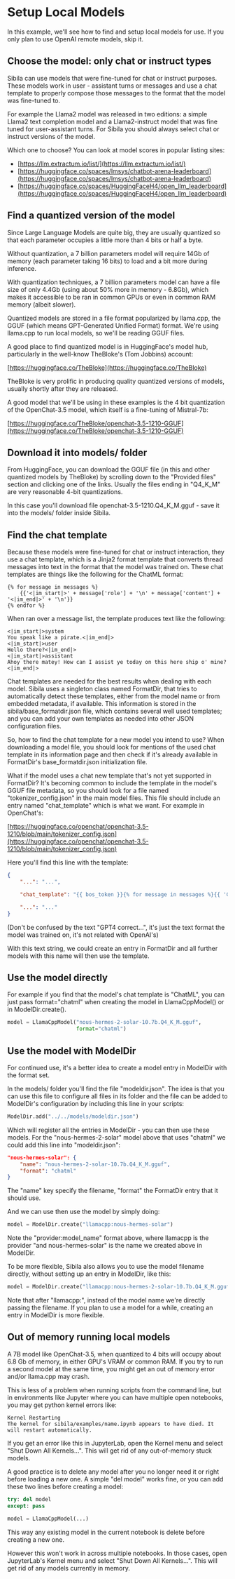 # Setup Local Models

In this example, we'll see how to find and setup local models for use. If you only plan to use OpenAI remote models, skip it.


## Choose the model: only chat or instruct types

Sibila can use models that were fine-tuned for chat or instruct purposes. These models work in user - assistant turns or messages and use a chat template to properly compose those messages to the format that the model was fine-tuned to.

For example the Llama2 model was released in two editions: a simple Llama2 text completion model and a Llama2-instruct model that was fine tuned for user-assistant turns. For Sibila you should always select chat or instruct versions of the model.

Which one to choose? You can look at model scores in popular listing sites:
- [https://llm.extractum.io/list/](https://llm.extractum.io/list/)
- [https://huggingface.co/spaces/lmsys/chatbot-arena-leaderboard](https://huggingface.co/spaces/lmsys/chatbot-arena-leaderboard)
- [https://huggingface.co/spaces/HuggingFaceH4/open_llm_leaderboard](https://huggingface.co/spaces/HuggingFaceH4/open_llm_leaderboard)


## Find a quantized version of the model

Since Large Language Models are quite big, they are usually quantized so that each parameter occupies a little more than 4 bits or half a byte. 

Without quantization, a 7 billion parameters model will require 14Gb of memory (each parameter taking 16 bits) to load and a bit more during inference.

With quantization techniques, a 7 billion parameters model can have a file size of only 4.4Gb (using about 50% more in memory - 6.8Gb), which makes it accessible to be ran in common GPUs or even in common RAM memory (albeit slower).

Quantized models are stored in a file format popularized by llama.cpp, the GGUF (which means GPT-Generated Unified Format) format. We're using llama.cpp to run local models, so we'll be reading GGUF files.

A good place to find quantized model is in HuggingFace's model hub, particularly in the well-know TheBloke's (Tom Jobbins) account:

[https://huggingface.co/TheBloke](https://huggingface.co/TheBloke)


TheBloke is very prolific in producing quality quantized versions of models, usually shortly after they are released.

A good model that we'll be using in these examples is the 4 bit quantization of the OpenChat-3.5 model, which itself is a fine-tuning of Mistral-7b:

[https://huggingface.co/TheBloke/openchat-3.5-1210-GGUF](https://huggingface.co/TheBloke/openchat-3.5-1210-GGUF)


## Download it into models/ folder

From HuggingFace, you can download the GGUF file (in this and other quantized models by TheBloke) by scrolling down to the "Provided files" section and clicking one of the links. Usually the files ending in "Q4_K_M" are very reasonable 4-bit quantizations.

In this case you'll download file openchat-3.5-1210.Q4_K_M.gguf - save it into the models/ folder inside Sibila.


## Find the chat template

Because these models were fine-tuned for chat or instruct interaction, they use a chat template, which is a Jinja2 format template that converts thread messages into text in the format that the model was trained on. These chat templates are things like the following for the ChatML format:

```
{% for message in messages %}
    {{'<|im_start|>' + message['role'] + '\n' + message['content'] + '<|im_end|>' + '\n'}}
{% endfor %}
```

When ran over a message list, the template produces text like the following:
```
<|im_start|>system
You speak like a pirate.<|im_end|>
<|im_start|>user
Hello there?<|im_end|>
<|im_start|>assistant
Ahoy there matey! How can I assist ye today on this here ship o' mine?<|im_end|>
```

Chat templates are needed for the best results when dealing with each model. Sibila uses a singleton class named FormatDir, that tries to automatically detect these templates, either from the model name or from embedded metadata, if available. This information is stored in the sibila/base_formatdir.json file, which contains several well used templates; and you can add your own templates as needed into other JSON configuration files.

So, how to find the chat template for a new model you intend to use? When downloading a model file, you should look for mentions of the used chat template in its information page and then check if it's already available in FormatDir's base_formatdir.json initialization file.

What if the model uses a chat new template that's not yet supported in FormatDir? It's becoming common to include the template in the model's GGUF file metadata, so you should look for a file named "tokenizer_config.json" in the main model files. This file should include an entry named "chat_template" which is what we want. For example in OpenChat's:

[https://huggingface.co/openchat/openchat-3.5-1210/blob/main/tokenizer_config.json](https://huggingface.co/openchat/openchat-3.5-1210/blob/main/tokenizer_config.json)

Here you'll find this line with the template:

``` json
{
    "...": "...",

    "chat_template": "{{ bos_token }}{% for message in messages %}{{ 'GPT4 Correct ' + message['role'].title() + ': ' + message['content'] + '<|end_of_turn|>'}}{% endfor %}{% if add_generation_prompt %}{{ 'GPT4 Correct Assistant:' }}{% endif %}",

    "...": "..."
}
```

(Don't be confused by the text "GPT4 correct...", it's just the text format the model was trained on, it's not related with OpenAI's)

With this text string, we could create an entry in FormatDir and all further models with this name will then use the template.

## Use the model directly

For example if you find that the model's chat template is "ChatML", you can just pass format="chatml" when creating the model in LlamaCppModel() or in ModelDir.create().


``` py
model = LlamaCppModel("nous-hermes-2-solar-10.7b.Q4_K_M.gguf",
                      format="chatml")
```




## Use the model with ModelDir

For continued use, it's a better idea to create a model entry in ModelDir with the format set.

In the models/ folder you'll find the file "modeldir.json". The idea is that you can use this file to configure all files in its folder and the file can be added to ModelDir's configuration by including this line in your scripts:

``` py
ModelDir.add("../../models/modeldir.json")
```

Which will register all the entries in ModelDir - you can then use these models. For the "nous-hermes-2-solar" model above that uses "chatml" we could add this line into "modeldir.json":

``` json
"nous-hermes-solar": {
    "name": "nous-hermes-2-solar-10.7b.Q4_K_M.gguf",
    "format": "chatml"
}
```

The "name" key specify the filename, "format" the FormatDir entry that it should use.

And we can use then use the model by simply doing:

``` py
model = ModelDir.create("llamacpp:nous-hermes-solar")
```

Note the "provider:model_name" format above, where llamacpp is the provider "and nous-hermes-solar" is the name we created above in ModelDir.

To be more flexible, Sibila also allows you to use the model filename directly, without setting up an entry in ModelDir, like this:

``` py
model = ModelDir.create("llamacpp:nous-hermes-2-solar-10.7b.Q4_K_M.gguf")
```

Note that after "llamacpp:", instead of the model name we're directly passing the filename. If you plan to use a model for a while, creating an entry in ModelDir is more flexible.








## Out of memory running local models

A 7B model like OpenChat-3.5, when quantized to 4 bits will occupy about 6.8 Gb of memory, in either GPU's VRAM or common RAM. If you try to run a second model at the same time, you might get an out of memory error and/or llama.cpp may crash.

This is less of a problem when running scripts from the command line, but in environments like Jupyter where you can have multiple open notebooks, you may get python kernel errors like:

```
Kernel Restarting
The kernel for sibila/examples/name.ipynb appears to have died. It will restart automatically.
```

If you get an error like this in JupyterLab, open the Kernel menu and select "Shut Down All Kernels...". This will get rid of any out-of-memory stuck models.

A good practice is to delete any model after you no longer need it or right before loading a new one. A simple "del model" works fine, or you can add these two lines before creating a model:

```python
try: del model
except: pass

model = LlamaCppModel(...)
```

This way any existing model in the current notebook is delete before creating a new one.

However this won't work in across multiple notebooks. In those cases, open JupyterLab's Kernel menu and select "Shut Down All Kernels...". This will get rid of any models currently in memory.

